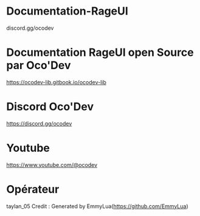 # Documentation-RageUI
discord.gg/ocodev
# Documentation RageUI open Source par Oco'Dev
https://ocodev-lib.gitbook.io/ocodev-lib
# Discord Oco'Dev
https://discord.gg/ocodev
# Youtube
https://www.youtube.com/@ocodev
# Opérateur
taylan_05
Credit : Generated by EmmyLua(https://github.com/EmmyLua)
